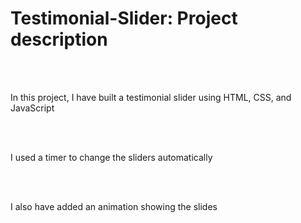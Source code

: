 <h1>Testimonial-Slider: Project description</h1>

<br><br>
<p>In this project, I have built a testimonial slider using HTML, CSS, and JavaScript </p> 
<br> <br>
<p> I used a timer to change the sliders automatically </p>
<br> <br>
<p> I also have added an animation showing the slides </p>
